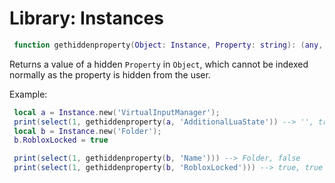 # Library: Instances

```lua
 function gethiddenproperty(Object: Instance, Property: string): (any, boolean)
```
Returns a value of a hidden `Property` in `Object`, which cannot be indexed normally as the property is hidden from the user.

Example:
```lua
 local a = Instance.new('VirtualInputManager');
 print(select(1, gethiddenproperty(a, 'AdditionalLuaState')) --> '', true
 local b = Instance.new('Folder');
 b.RobloxLocked = true

 print(select(1, gethiddenproperty(b, 'Name'))) --> Folder, false
 print(select(1, gethiddenproperty(b, 'RobloxLocked'))) --> true, true
```
